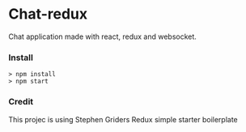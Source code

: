 # Chat-redux

Chat application made with react, redux and websocket.

### Install

```
> npm install
> npm start
```

### Credit

This projec is using Stephen Griders Redux simple starter boilerplate
